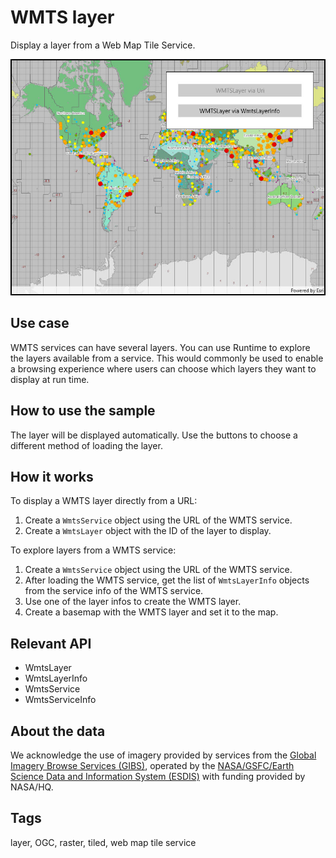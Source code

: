 # WMTS layer

Display a layer from a Web Map Tile Service.

![Image of WMTS layer](WMTSLayer.jpg)

## Use case

WMTS services can have several layers. You can use Runtime to explore the layers available from a service. This would commonly be used to enable a browsing experience where users can choose which layers they want to display at run time.

## How to use the sample

The layer will be displayed automatically. Use the buttons to choose a different method of loading the layer.

## How it works

To display a WMTS layer directly from a URL:

1. Create a `WmtsService` object using the URL of the WMTS service.
2. Create a `WmtsLayer` object with the ID of the layer to display.

To explore layers from a WMTS service:

1. Create a `WmtsService` object using the URL of the WMTS service.
2. After loading the WMTS service, get the list of `WmtsLayerInfo` objects from the service info of the WMTS service.
3. Use one of the layer infos to create the WMTS layer.
4. Create a basemap with the WMTS layer and set it to the map.

## Relevant API

* WmtsLayer
* WmtsLayerInfo
* WmtsService
* WmtsServiceInfo

## About the data

We acknowledge the use of imagery provided by services from the [Global Imagery Browse Services (GIBS)](https://www.earthdata.nasa.gov/eosdis/science-system-description/eosdis-components/gibs), operated by the [NASA/GSFC/Earth Science Data and Information System (ESDIS)](https://earthdata.nasa.gov) with funding provided by NASA/HQ.

## Tags

layer, OGC, raster, tiled, web map tile service

